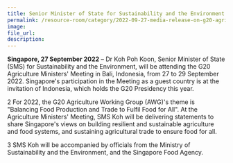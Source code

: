 ```yaml
---  
title: Senior Minister of State for Sustainability and the Environment Dr Koh Poh Koon to Participate in the G20 Agriculture Ministerial Meeting in Bali, Indonesia
permalink: /resource-room/category/2022-09-27-media-release-on-g20-agriculture-ministerial-meeting
image:  
file_url:  
description:  
---
```


**Singapore, 27 September 2022** – Dr Koh Poh Koon, Senior Minister of State (SMS) for Sustainability and the Environment, will be attending the G20 Agriculture Ministers' Meeting in Bali, Indonesia, from 27 to 29 September 2022. Singapore's participation in the Meeting as a guest country is at the invitation of Indonesia, which holds the G20 Presidency this year.

2 For 2022, the G20 Agriculture Working Group (AWG)'s theme is "Balancing Food Production and Trade to Fulfil Food for All". At the Agriculture Ministers' Meeting, SMS Koh will be delivering statements to share Singapore's views on building resilient and sustainable agriculture and food systems, and sustaining agricultural trade to ensure food for all.

3 SMS Koh will be accompanied by officials from the Ministry of Sustainability and the Environment, and the Singapore Food Agency.
